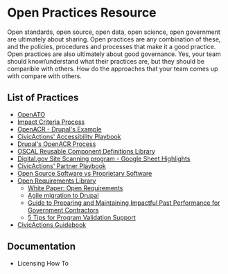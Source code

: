 # Open Practices Resource

Open standards, open source, open data, open science, open government are ultimately about sharing. Open practices are any combination of these, and the policies, procedures and processes that make it a good practice. Open practices are also ultimately about good governance. Yes, your team should know/understand what their practices are, but they should be comparible with others. How do the approaches that your team comes up with compare with others. 

## List of Practices
* [OpenATO](https://openato.org)
* [Impact Criteria Process](https://github.com/CivicActions/impact-criteria)
* [OpenACR - Drupal's Example](https://www.drupal.org/docs/getting-started/accessibility/accessibility-conformance-report-acr-process)
* [CivicActions' Accessibility Playbook](https://accessibility.civicactions.com/playbook/)
* [Drupal's OpenACR Process](https://www.drupal.org/docs/getting-started/accessibility/accessibility-conformance-report-acr-process)
* [OSCAL Reusable Component Definitions Library](https://github.com/CivicActions/oscal-component-definitions)
* [Digital.gov Site Scanning program - Google Sheet Highlights](https://github.com/CivicActions/site-evaluation-tools/blob/main/digital.gov-scan-upload.js.md)
* [CivicActions' Partner Playbook](https://drive.google.com/drive/folders/1Ckmk_YgdW_QlxoGQxtSZ1REGCACsiPbB)
* [Open Source Software vs Proprietary Software](https://docs.google.com/document/d/1o3rJSa1KhfC9QcliQ9RwgZsoHPJM54XzFmRLzrA8DnQ/edit?tab=t.0)
* [Open Requirements Library](https://github.com/CivicActions/open-practice/tree/main/open-requirements-library)
  * [White Paper: Open Requirements](https://docs.google.com/document/d/1OYrxJp5LaZMRSFltmnwvS2BpcRwnkDY3not6ELjH2M0) 
  * [Agile migration to Drupal](open-requirements-library/agile-migrations.md)
  * [Guide to Preparing and Maintaining Impactful Past Performance for Government Contractors](https://docs.google.com/document/d/1UyJ4l1tcvMGYO2yMCCpctu1qzuSkpfNBaSAgGp-lCis)
  * [5 Tips for Program Validation Support](https://docs.google.com/document/d/1LEqZjH2pco2gPtl1WSSiMXj0d4oD42jfd_pFiTjcAD8)
* [CivicActions Guidebook](https://guidebook.civicactions.com/en/latest/)


## Documentation
* Licensing How To
